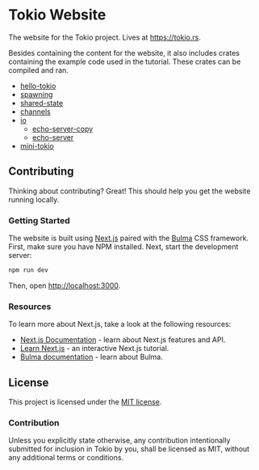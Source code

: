 # Tokio Website

The website for the Tokio project. Lives at https://tokio.rs.

Besides containing the content for the website, it also includes crates
containing the example code used in the tutorial. These crates can be compiled
and ran.

* [hello-tokio](tutorial-code/hello-tokio/src/main.rs)
* [spawning](tutorial-code/spawning/src/main.rs)
* [shared-state](tutorial-code/shared-state/src/main.rs)
* [channels](tutorial-code/channels/src/main.rs)
* [io](tutorial-code/io)
    * [echo-server-copy](tutorial-code/io/src/echo-server-copy.rs)
    * [echo-server](tutorial-code/io/src/echo-server.rs)
* [mini-tokio](tutorial-code/mini-tokio/src/main.rs)

## Contributing

Thinking about contributing? Great! This should help you get the website running
locally.

### Getting Started

The website is built using [Next.js] paired with the [Bulma] CSS framework.
First, make sure you have NPM installed. Next, start the development server:

```bash
npm run dev
```

Then, open [http://localhost:3000](http://localhost:3000).

[Next.js]: https://nextjs.org/
[Bulma]: https://bulma.io/

### Resources

To learn more about Next.js, take a look at the following resources:

- [Next.js Documentation](https://nextjs.org/docs) - learn about Next.js features and API.
- [Learn Next.js](https://nextjs.org/learn) - an interactive Next.js tutorial.
- [Bulma documentation](https://bulma.io/documentation/) - learn about Bulma.

## License

This project is licensed under the [MIT license](LICENSE).

### Contribution

Unless you explicitly state otherwise, any contribution intentionally submitted
for inclusion in Tokio by you, shall be licensed as MIT, without any additional
terms or conditions.
